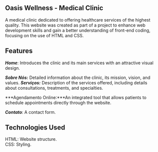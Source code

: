 ## Oasis Wellness - Medical Clinic


A medical clinic dedicated to offering healthcare services of the highest quality. This website was created as part of a project to enhance web development skills and gain a better understanding of front-end coding, focusing on the use of HTML and CSS.
## Features  

***Home***: Introduces the clinic and its main services with an attractive visual design.

***Sobre Nós:*** Detailed information about the clinic, its mission, vision, and values.
***Serviços:***  Description of the services offered, including details about consultations, treatments, and specialties.

***Agendamento Online:***An integrated tool that allows patients to schedule appointments directly through the website.

***Contato***: A contact form.

## Technologies Used
HTML: Website structure.    
CSS: Styling.  



